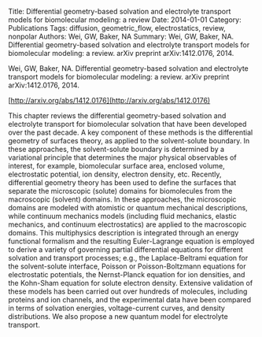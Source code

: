 Title: Differential geometry-based solvation and electrolyte transport models for biomolecular modeling: a review
Date: 2014-01-01
Category: Publications
Tags: diffusion, geometric_flow, electrostatics, review, nonpolar
Authors: Wei, GW, Baker, NA
Summary: Wei, GW, Baker, NA. Differential geometry-based solvation and electrolyte transport models for biomolecular modeling: a review. arXiv preprint arXiv:1412.0176, 2014. 

Wei, GW, Baker, NA. Differential geometry-based solvation and electrolyte transport models for biomolecular modeling: a review. arXiv preprint arXiv:1412.0176, 2014. 

[http://arxiv.org/abs/1412.0176](http://arxiv.org/abs/1412.0176)

This chapter reviews the differential geometry-based solvation and electrolyte transport for biomolecular solvation that have been developed over the past decade. A key component of these methods is the differential geometry of surfaces theory, as applied to the solvent-solute boundary. In these approaches, the solvent-solute boundary is determined by a variational principle that determines the major physical observables of interest, for example, biomolecular surface area, enclosed volume, electrostatic potential, ion density, electron density, etc. Recently, differential geometry theory has been used to define the surfaces that separate the microscopic (solute) domains for biomolecules from the macroscopic (solvent) domains. In these approaches, the microscopic domains are modeled with atomistic or quantum mechanical descriptions, while continuum mechanics models (including fluid mechanics, elastic mechanics, and continuum electrostatics) are applied to the macroscopic domains. This multiphysics description is integrated through an energy functional formalism and the resulting Euler-Lagrange equation is employed to derive a variety of governing partial differential equations for different solvation and transport processes; e.g., the Laplace-Beltrami equation for the solvent-solute interface, Poisson or Poisson-Boltzmann equations for electrostatic potentials, the Nernst-Planck equation for ion densities, and the Kohn-Sham equation for solute electron density. Extensive validation of these models has been carried out over hundreds of molecules, including proteins and ion channels, and the experimental data have been compared in terms of solvation energies, voltage-current curves, and density distributions. We also propose a new quantum model for electrolyte transport.
